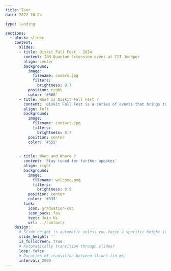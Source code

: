 ```yaml
---
title: Tour
date: 2022-10-24

type: landing

sections:
  - block: slider
    content:
      slides:
      - title: Qiskit Fall Fest - 2024
        content: IBM Quantum Extension event at IIT Jodhpur
        align: center
        background:
          image:
            filename: coders.jpg
            filters:
              brightness: 0.7
          position: right
          color: '#666'
      - title: What is Qiskit Fall Fest ?
        content: 'Qiskit Fall Fest is a series of events that brings together students who are interested in the exciting field of quantum information. The week of festivities includes workshops for people who are new to Qiskit, coding challenges for a range of skill levels'
        align: left
        background:
          image:
            filename: contact.jpg
            filters:
              brightness: 0.7
          position: center
          color: '#555'
    
 
      - title: When and Where ?
        content: 'Stay tuned for further updates'
        align: right
        background:
          image:
            filename: welcome.png
            filters:
              brightness: 0.5
          position: center
          color: '#333'
        link:
          icon: graduation-cap
          icon_pack: fas
          text: Join Us
          url: ../contact/
    design:
      # Slide height is automatic unless you force a specific height (e.g. '400px')
      slide_height: ''
      is_fullscreen: true
      # Automatically transition through slides?
      loop: false
      # Duration of transition between slides (in ms)
      interval: 2000
---
```


